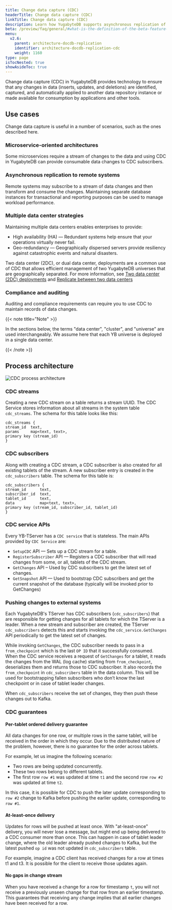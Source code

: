 ```yaml
---
title: Change data capture (CDC)
headerTitle: Change data capture (CDC)
linkTitle: Change data capture (CDC)
description: Learn how YugabyteDB supports asynchronous replication of data changes (inserts, updates, and deletes) to external databases or applications.
beta: /preview/faq/general/#what-is-the-definition-of-the-beta-feature-tag
menu:
  v2.6:
    parent: architecture-docdb-replication
    identifier: architecture-docdb-replication-cdc
    weight: 1160
type: page
isTocNested: true
showAsideToc: true
---
```


Change data capture (CDC) in YugabyteDB provides technology to ensure that any changes in data (inserts, updates, and deletions) are identified, captured, and automatically applied to another data repository instance or made available for consumption by applications and other tools.

## Use cases

Change data capture is useful in a number of scenarios, such as the ones described here.

### Microservice-oriented architectures

Some microservices require a stream of changes to the data and using CDC in YugabyteDB can provide consumable data changes to CDC subscribers.

### Asynchronous replication to remote systems

Remote systems may subscribe to a stream of data changes and then transform and consume the changes. Maintaining separate database instances for transactional and reporting purposes can be used to manage workload performance.

### Multiple data center strategies

Maintaining multiple data centers enables enterprises to provide:

- High availability (HA) — Redundant systems help ensure that your operations virtually never fail.
- Geo-redundancy — Geographically dispersed servers provide resiliency against catastrophic events and natural disasters.

Two data center (2DC), or dual data center, deployments are a common use of CDC that allows efficient management of two YugabyteDB universes that are geographically separated. For more information, see [Two data center (2DC) deployments](../async-replication) and [Replicate between two data centers](../../../deploy/multi-dc/async-replication)

### Compliance and auditing

Auditing and compliance requirements can require you to use CDC to maintain records of data changes.

{{< note title="Note" >}}

In the sections below, the terms "data center", "cluster", and "universe" are used interchangeably. We assume here that each YB universe is deployed in a single data center.

{{< /note >}}

## Process architecture

![CDC process architecture](/images/architecture/cdc-2dc/process-architecture.png)

### CDC streams

Creating a new CDC stream on a table returns a stream UUID. The CDC Service stores information about all streams in the system table `cdc_streams`. The schema for this table looks like this:

```
cdc_streams {
stream_id  text,
params     map<text, text>,
primary key (stream_id)
}
```

### CDC subscribers

Along with creating a CDC stream, a CDC subscriber is also created for all existing tablets of the stream. A new subscriber entry is created in the `cdc_subscribers` table. The schema for this table is:

```
cdc_subscribers {
stream_id      text,
subscriber_id  text,
tablet_id      text,
data           map<text, text>,
primary key (stream_id, subscriber_id, tablet_id)
}
```

### CDC service APIs

Every YB-TServer has a `CDC service` that is stateless. The main APIs provided by `CDC Service` are:

- `SetupCDC` API — Sets up a CDC stream for a table.
- `RegisterSubscriber` API — Registers a CDC subscriber that will read changes from some, or all, tablets of the CDC stream.
- `GetChanges` API – Used by CDC subscribers to get the latest set of changes.
- `GetSnapshot` API — Used to bootstrap CDC subscribers and get the current snapshot of the database (typically will be invoked prior to GetChanges)

### Pushing changes to external systems

Each YugabyteDB's TServer has CDC subscribers (`cdc_subscribers`) that are responsible for getting changes for all tablets for which the TServer is a leader. When a new stream and subscriber are created, the TServer `cdc_subscribers` detects this and starts invoking the `cdc_service.GetChanges` API periodically to get the latest set of changes.

While invoking `GetChanges`, the CDC subscriber needs to pass in a `from_checkpoint` which is the last `OP ID` that it successfully consumed. When the CDC service receives a request of `GetChanges` for a tablet, it reads the changes from the WAL (log cache) starting from `from_checkpoint`, deserializes them and returns those to CDC subscriber. It also records the `from_checkpoint` in `cdc_subscribers` table in the data column. This will be used for bootstrapping fallen subscribers who don’t know the last checkpoint or in case of tablet leader changes.

When `cdc_subscribers` receive the set of changes, they then push these changes out to Kafka.

### CDC guarantees

#### Per-tablet ordered delivery guarantee

All data changes for one row, or multiple rows in the same tablet, will be received in the order in which they occur. Due to the distributed nature of the problem, however, there is no guarantee for the order across tablets.

For example, let us imagine the following scenario:

- Two rows are being updated concurrently.
- These two rows belong to different tablets.
- The first row `row #1` was updated at time `t1` and the second row `row #2` was updated at time `t2`.

In this case, it is possible for CDC to push the later update corresponding to `row #2` change to Kafka before pushing the earlier update, corresponding to `row #1`.

#### At-least-once delivery

Updates for rows will be pushed at least once. With "at-least-once" delivery, you will never lose a message, but might end up being delivered to a CDC consumer more than once. This can happen in case of tablet leader change, where the old leader already pushed changes to Kafka, but the latest pushed `op id` was not updated in `cdc_subscribers` table.

For example, imagine a CDC client has received changes for a row at times t1 and t3. It is possible for the client to receive those updates again.

#### No gaps in change stream

When you have received a change for a row for timestamp `t`, you will not receive a previously unseen change for that row from an earlier timestamp. This guarantees that receiving any change implies that all earlier changes have been received for a row.
